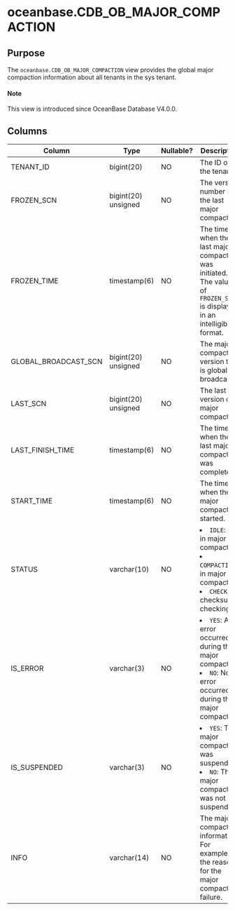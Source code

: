 # oceanbase.CDB_OB_MAJOR_COMPACTION

## Purpose

The `oceanbase.CDB_OB_MAJOR_COMPACTION` view provides the global major compaction information about all tenants in the sys tenant.

<main id="notice" type='explain'>
  <h4>Note</h4>
  <p>This view is introduced since OceanBase Database V4.0.0. </p>
</main>

## Columns

| Column | Type | Nullable? | Description |
|--------------------------|-------------|------------|---------------------------------------------|
| TENANT_ID | bigint(20) | NO | The ID of the tenant. |
| FROZEN_SCN | bigint(20) unsigned | NO | The version number of the last major compaction. |
| FROZEN_TIME | timestamp(6) | NO | The time when the last major compaction was initiated. The value of `FROZEN_SCN` is displayed in an intelligible format. |
| GLOBAL_BROADCAST_SCN | bigint(20) unsigned | NO | The major compaction version that is globally broadcast. |
| LAST_SCN | bigint(20) unsigned | NO | The last version of major compaction. |
| LAST_FINISH_TIME | timestamp(6) | NO | The time when the last major compaction was completed. |
| START_TIME | timestamp(6) | NO | The time when the major compaction started. |
| STATUS | varchar(10) | NO | <li> `IDLE`: not in major compaction   <li> `COMPACTION`: in major compaction   <li> `CHECKSUM`: checksum checking |
| IS_ERROR | varchar(3) | NO | <li> `YES`: An error occurred during the major compaction.   <li> `NO`: No error occurred during the major compaction. |
| IS_SUSPENDED | varchar(3) | NO | <li> `YES`: The major compaction was suspended.   <li> `NO`: The major compaction was not suspended. |
| INFO | varchar(14) | NO | The major compaction information. For example, the reason for the major compaction failure. |
